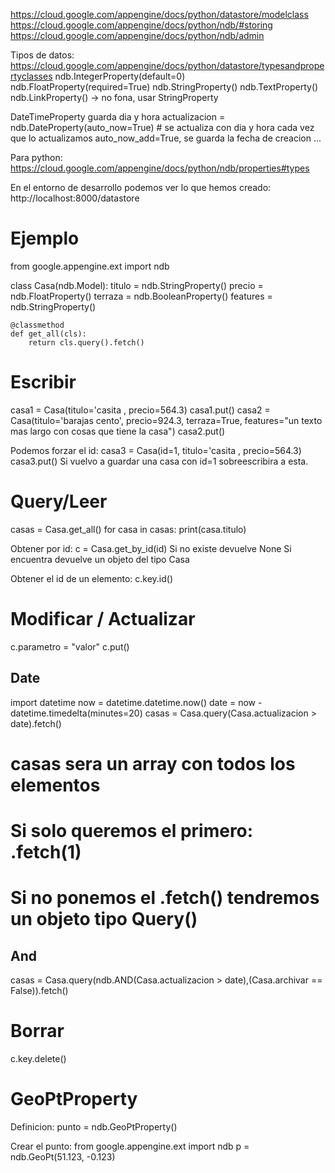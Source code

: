 https://cloud.google.com/appengine/docs/python/datastore/modelclass
https://cloud.google.com/appengine/docs/python/ndb/#storing
https://cloud.google.com/appengine/docs/python/ndb/admin



Tipos de datos:
https://cloud.google.com/appengine/docs/python/datastore/typesandpropertyclasses
ndb.IntegerProperty(default=0)
ndb.FloatProperty(required=True)
ndb.StringProperty()
ndb.TextProperty()
ndb.LinkProperty() -> no fona, usar StringProperty

DateTimeProperty guarda dia y hora
actualizacion = ndb.DateProperty(auto_now=True) # se actualiza con dia y hora cada vez que lo actualizamos
auto_now_add=True, se guarda la fecha de creacion
...

Para python:
https://cloud.google.com/appengine/docs/python/ndb/properties#types


En el entorno de desarrollo podemos ver lo que hemos creado:
http://localhost:8000/datastore


# Ejemplo
from google.appengine.ext import ndb

class Casa(ndb.Model):
    titulo = ndb.StringProperty()
    precio = ndb.FloatProperty()
    terraza = ndb.BooleanProperty()
    features = ndb.StringProperty()

    @classmethod
    def get_all(cls):
        return cls.query().fetch()


# Escribir
casa1 = Casa(titulo='casita , precio=564.3)
casa1.put()
casa2 = Casa(titulo='barajas cento', precio=924.3, terraza=True, features="un texto mas largo con cosas que tiene la casa")
casa2.put()

Podemos forzar el id:
casa3 = Casa(id=1, titulo='casita , precio=564.3)
casa3.put()
Si vuelvo a guardar una casa con id=1 sobreescribira a esta.



# Query/Leer
casas = Casa.get_all()
for casa in casas:
    print(casa.titulo)

Obtener por id:
c = Casa.get_by_id(id)
  Si no existe devuelve None
  Si encuentra devuelve un objeto del tipo Casa

Obtener el id de un elemento:
c.key.id()


# Modificar / Actualizar
c.parametro = "valor"
c.put()


## Date
import datetime
now =  datetime.datetime.now()
date = now - datetime.timedelta(minutes=20)
casas = Casa.query(Casa.actualizacion > date).fetch()
  # casas sera un array con todos los elementos
  # Si solo queremos el primero: .fetch(1)
  # Si no ponemos el .fetch() tendremos un objeto tipo Query()


## And
casas = Casa.query(ndb.AND(Casa.actualizacion > date),(Casa.archivar == False)).fetch()



# Borrar
c.key.delete()


# GeoPtProperty

Definicion:
punto = ndb.GeoPtProperty()

Crear el punto:
from google.appengine.ext import ndb
p = ndb.GeoPt(51.123, -0.123)
